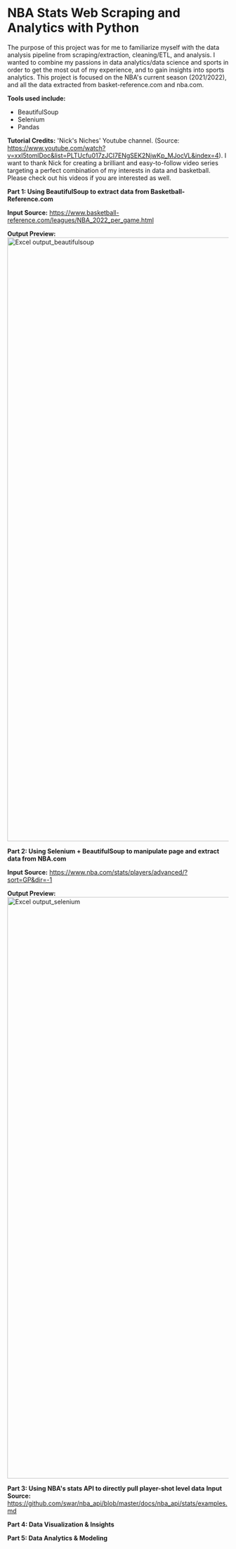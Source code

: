 # NBA Stats Web Scraping and Analytics with Python

The purpose of this project was for me to familiarize myself with the data analysis pipeline from scraping/extraction, cleaning/ETL, and analysis. 
I wanted to combine my passions in data analytics/data science and sports in order to get the most out of my experience, and to gain insights into sports analytics.
This project is focused on the NBA's current season (2021/2022), and all the data extracted from basket-reference.com and nba.com.

<b>Tools used include:</b>
- BeautifulSoup 
- Selenium
- Pandas

<b>Tutorial Credits:</b>
'Nick's Niches' Youtube channel. (Source: https://www.youtube.com/watch?v=xxI5tomlDoc&list=PLTUcfu017zJCI7ENgSEK2NjwKp_MJocVL&index=4). I want to thank Nick for creating a brilliant and easy-to-follow video series targeting a perfect combination of my interests in data and basketball. Please check out his videos if you are interested as well.

<b>Part 1: Using BeautifulSoup to extract data from Basketball-Reference.com</b>

<b>Input Source:</b> https://www.basketball-reference.com/leagues/NBA_2022_per_game.html

<b>Output Preview:</b>
<img width="1374" alt="Excel output_beautifulsoup" src="https://user-images.githubusercontent.com/19891445/146229889-622211bb-95d6-4ed2-b6be-f03e1ba6325c.png">

<b>Part 2: Using Selenium + BeautifulSoup to manipulate page and extract data from NBA.com</b>

<b>Input Source:</b> https://www.nba.com/stats/players/advanced/?sort=GP&dir=-1

<b>Output Preview:</b>
<img width="1323" alt="Excel output_selenium" src="https://user-images.githubusercontent.com/19891445/146230272-f03dc25f-b459-4ec6-9e8f-73e12a3d92c5.png">

<b>Part 3: Using NBA's stats API to directly pull player-shot level data</b>
<b>Input Source:</b> https://github.com/swar/nba_api/blob/master/docs/nba_api/stats/examples.md




<b>Part 4: Data Visualization & Insights</b>


<b>Part 5: Data Analytics & Modeling </b>

